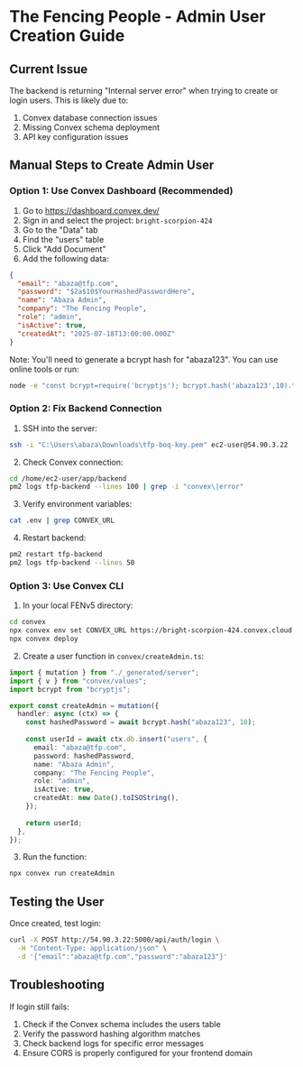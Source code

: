 # The Fencing People - Admin User Creation Guide

## Current Issue
The backend is returning "Internal server error" when trying to create or login users. This is likely due to:
1. Convex database connection issues
2. Missing Convex schema deployment
3. API key configuration issues

## Manual Steps to Create Admin User

### Option 1: Use Convex Dashboard (Recommended)
1. Go to https://dashboard.convex.dev/
2. Sign in and select the project: `bright-scorpion-424`
3. Go to the "Data" tab
4. Find the "users" table
5. Click "Add Document"
6. Add the following data:
```json
{
  "email": "abaza@tfp.com",
  "password": "$2a$10$YourHashedPasswordHere",
  "name": "Abaza Admin",
  "company": "The Fencing People",
  "role": "admin",
  "isActive": true,
  "createdAt": "2025-07-18T13:00:00.000Z"
}
```

Note: You'll need to generate a bcrypt hash for "abaza123". You can use online tools or run:
```bash
node -e "const bcrypt=require('bcryptjs'); bcrypt.hash('abaza123',10).then(h=>console.log(h))"
```

### Option 2: Fix Backend Connection
1. SSH into the server:
```bash
ssh -i "C:\Users\abaza\Downloads\tfp-boq-key.pem" ec2-user@54.90.3.22
```

2. Check Convex connection:
```bash
cd /home/ec2-user/app/backend
pm2 logs tfp-backend --lines 100 | grep -i "convex\|error"
```

3. Verify environment variables:
```bash
cat .env | grep CONVEX_URL
```

4. Restart backend:
```bash
pm2 restart tfp-backend
pm2 logs tfp-backend --lines 50
```

### Option 3: Use Convex CLI
1. In your local FENv5 directory:
```bash
cd convex
npx convex env set CONVEX_URL https://bright-scorpion-424.convex.cloud
npx convex deploy
```

2. Create a user function in `convex/createAdmin.ts`:
```typescript
import { mutation } from "./_generated/server";
import { v } from "convex/values";
import bcrypt from "bcryptjs";

export const createAdmin = mutation({
  handler: async (ctx) => {
    const hashedPassword = await bcrypt.hash("abaza123", 10);
    
    const userId = await ctx.db.insert("users", {
      email: "abaza@tfp.com",
      password: hashedPassword,
      name: "Abaza Admin",
      company: "The Fencing People",
      role: "admin",
      isActive: true,
      createdAt: new Date().toISOString(),
    });
    
    return userId;
  },
});
```

3. Run the function:
```bash
npx convex run createAdmin
```

## Testing the User
Once created, test login:
```bash
curl -X POST http://54.90.3.22:5000/api/auth/login \
  -H "Content-Type: application/json" \
  -d '{"email":"abaza@tfp.com","password":"abaza123"}'
```

## Troubleshooting
If login still fails:
1. Check if the Convex schema includes the users table
2. Verify the password hashing algorithm matches
3. Check backend logs for specific error messages
4. Ensure CORS is properly configured for your frontend domain